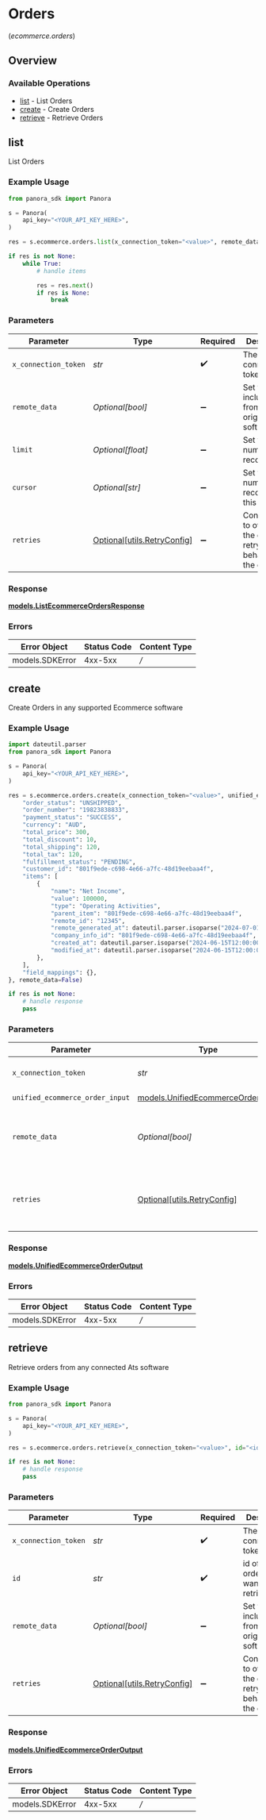 # Orders
(*ecommerce.orders*)

## Overview

### Available Operations

* [list](#list) - List Orders
* [create](#create) - Create Orders
* [retrieve](#retrieve) - Retrieve Orders

## list

List Orders

### Example Usage

```python
from panora_sdk import Panora

s = Panora(
    api_key="<YOUR_API_KEY_HERE>",
)

res = s.ecommerce.orders.list(x_connection_token="<value>", remote_data=True, limit=10, cursor="1b8b05bb-5273-4012-b520-8657b0b90874")

if res is not None:
    while True:
        # handle items

        res = res.next()
        if res is None:
            break

```

### Parameters

| Parameter                                                           | Type                                                                | Required                                                            | Description                                                         | Example                                                             |
| ------------------------------------------------------------------- | ------------------------------------------------------------------- | ------------------------------------------------------------------- | ------------------------------------------------------------------- | ------------------------------------------------------------------- |
| `x_connection_token`                                                | *str*                                                               | :heavy_check_mark:                                                  | The connection token                                                |                                                                     |
| `remote_data`                                                       | *Optional[bool]*                                                    | :heavy_minus_sign:                                                  | Set to true to include data from the original software.             | true                                                                |
| `limit`                                                             | *Optional[float]*                                                   | :heavy_minus_sign:                                                  | Set to get the number of records.                                   | 10                                                                  |
| `cursor`                                                            | *Optional[str]*                                                     | :heavy_minus_sign:                                                  | Set to get the number of records after this cursor.                 | 1b8b05bb-5273-4012-b520-8657b0b90874                                |
| `retries`                                                           | [Optional[utils.RetryConfig]](../../models/utils/retryconfig.md)    | :heavy_minus_sign:                                                  | Configuration to override the default retry behavior of the client. |                                                                     |

### Response

**[models.ListEcommerceOrdersResponse](../../models/listecommerceordersresponse.md)**

### Errors

| Error Object    | Status Code     | Content Type    |
| --------------- | --------------- | --------------- |
| models.SDKError | 4xx-5xx         | */*             |


## create

Create Orders in any supported Ecommerce software

### Example Usage

```python
import dateutil.parser
from panora_sdk import Panora

s = Panora(
    api_key="<YOUR_API_KEY_HERE>",
)

res = s.ecommerce.orders.create(x_connection_token="<value>", unified_ecommerce_order_input={
    "order_status": "UNSHIPPED",
    "order_number": "19823838833",
    "payment_status": "SUCCESS",
    "currency": "AUD",
    "total_price": 300,
    "total_discount": 10,
    "total_shipping": 120,
    "total_tax": 120,
    "fulfillment_status": "PENDING",
    "customer_id": "801f9ede-c698-4e66-a7fc-48d19eebaa4f",
    "items": [
        {
            "name": "Net Income",
            "value": 100000,
            "type": "Operating Activities",
            "parent_item": "801f9ede-c698-4e66-a7fc-48d19eebaa4f",
            "remote_id": "12345",
            "remote_generated_at": dateutil.parser.isoparse("2024-07-01T12:00:00Z"),
            "company_info_id": "801f9ede-c698-4e66-a7fc-48d19eebaa4f",
            "created_at": dateutil.parser.isoparse("2024-06-15T12:00:00Z"),
            "modified_at": dateutil.parser.isoparse("2024-06-15T12:00:00Z"),
        },
    ],
    "field_mappings": {},
}, remote_data=False)

if res is not None:
    # handle response
    pass

```

### Parameters

| Parameter                                                                       | Type                                                                            | Required                                                                        | Description                                                                     | Example                                                                         |
| ------------------------------------------------------------------------------- | ------------------------------------------------------------------------------- | ------------------------------------------------------------------------------- | ------------------------------------------------------------------------------- | ------------------------------------------------------------------------------- |
| `x_connection_token`                                                            | *str*                                                                           | :heavy_check_mark:                                                              | The connection token                                                            |                                                                                 |
| `unified_ecommerce_order_input`                                                 | [models.UnifiedEcommerceOrderInput](../../models/unifiedecommerceorderinput.md) | :heavy_check_mark:                                                              | N/A                                                                             |                                                                                 |
| `remote_data`                                                                   | *Optional[bool]*                                                                | :heavy_minus_sign:                                                              | Set to true to include data from the original Accounting software.              | false                                                                           |
| `retries`                                                                       | [Optional[utils.RetryConfig]](../../models/utils/retryconfig.md)                | :heavy_minus_sign:                                                              | Configuration to override the default retry behavior of the client.             |                                                                                 |

### Response

**[models.UnifiedEcommerceOrderOutput](../../models/unifiedecommerceorderoutput.md)**

### Errors

| Error Object    | Status Code     | Content Type    |
| --------------- | --------------- | --------------- |
| models.SDKError | 4xx-5xx         | */*             |


## retrieve

Retrieve orders from any connected Ats software

### Example Usage

```python
from panora_sdk import Panora

s = Panora(
    api_key="<YOUR_API_KEY_HERE>",
)

res = s.ecommerce.orders.retrieve(x_connection_token="<value>", id="<id>")

if res is not None:
    # handle response
    pass

```

### Parameters

| Parameter                                                           | Type                                                                | Required                                                            | Description                                                         |
| ------------------------------------------------------------------- | ------------------------------------------------------------------- | ------------------------------------------------------------------- | ------------------------------------------------------------------- |
| `x_connection_token`                                                | *str*                                                               | :heavy_check_mark:                                                  | The connection token                                                |
| `id`                                                                | *str*                                                               | :heavy_check_mark:                                                  | id of the order you want to retrieve.                               |
| `remote_data`                                                       | *Optional[bool]*                                                    | :heavy_minus_sign:                                                  | Set to true to include data from the original Ats software.         |
| `retries`                                                           | [Optional[utils.RetryConfig]](../../models/utils/retryconfig.md)    | :heavy_minus_sign:                                                  | Configuration to override the default retry behavior of the client. |

### Response

**[models.UnifiedEcommerceOrderOutput](../../models/unifiedecommerceorderoutput.md)**

### Errors

| Error Object    | Status Code     | Content Type    |
| --------------- | --------------- | --------------- |
| models.SDKError | 4xx-5xx         | */*             |
